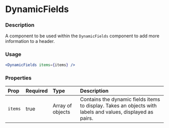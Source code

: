 # DynamicFields

### Description

A component to be used within the `DynamicFields` component to add more information to a header.

### Usage

```jsx
<DynamicFields items={items} />
```

### Properties

| Prop    | Required | Type             | Description                                                                                                                                              |
| :------ | :------- | :--------------- | :------------------------------------------------------------------------------------------------------------------------------------------------------- |
| `items` | true     | Array of objects | Contains the dynamic fields items to display. Takes an objects  with labels and values, displayed as pairs. |
